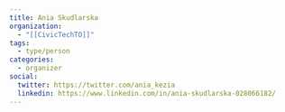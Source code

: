 ```yaml
---
title: Ania Skudlarska
organization:
  - "[[CivicTechTO]]"
tags:
  - type/person
categories:
  - organizer
social:
  twitter: https://twitter.com/ania_kezia
  linkedin: https://www.linkedin.com/in/ania-skudlarska-028066182/
---
```

